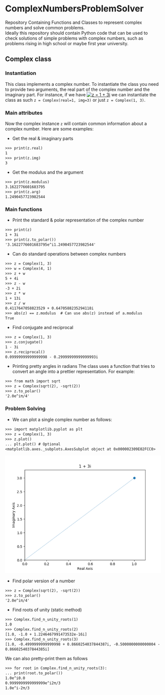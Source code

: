 # ComplexNumbersProblemSolver
Repository Containing Functions and Classes to represent complex numbers and 
solve common problems.  
Ideally this repository should contain Python code that can be used to check
solutions of simple problems with complex numbers, such as problems rising in
high school or maybe first year university. 
## Complex class
### Instantiation
This class implements a complex number. To instantiate the class you need to provide
two arguments, the real part of the complex number and the imaginary part. For 
instance, if we have
<a href="https://www.codecogs.com/eqnedit.php?latex=z&space;=&space;1&space;&plus;&space;3i" target="_blank"><img src="https://latex.codecogs.com/gif.latex?z&space;=&space;1&space;&plus;&space;3i" title="z = 1 + 3i" /></a>
we can instantiate the class as such
`z = Complex(real=1, img=3)` or just `z = Complex(1, 3)`.
### Main attributes
Now the complex instance `z` will contain common information about
a complex number. Here are some examples:
* Get the real & imaginary parts
```{r, engine='python', code_block_name}
>>> print(z.real)
1
>>> print(z.img)
3
```
* Get the modulus and the argument
```{r, engine='python', code_block_name}
>>> print(z.modulus)
3.1622776601683795
>>> print(z.arg)
1.2490457723982544
```
### Main functions
* Print the standard & polar representation of the complex number
```{r, engine='python', code_block_name}
>>> print(z)
1 + 3i
>>> print(z.to_polar())
'3.1622776601683795e^i1.2490457723982544'
```
* Can do standard operations between complex numbers
```{r, engine='python', code_block_name}
>>> z = Complex(1, 3)
>>> w = Complex(4, 1)
>>> z + w
5 + 4i
>>> z - w
-3 + 2i
>>> z * w
1 + 13i
>>> z / w
0.4117647058823529 + 0.6470588235294118i
>>> abs(z) == z.modulus  # Can use abs(z) instead of a.modulus
True
```
* Find conjugate and reciprocal

```{r, engine='python', code_block_name}
>>> z = Complex(1, 3)
>>> z.conjugate()
1 - 3i
>>> z.reciprocal()
0.09999999999999998 - 0.29999999999999993i
```
* Printing pretty angles in radians
The class uses a function that tries to convert an angle into a 
prettier representation. For example:
```{r, engine='python', code_block_name}
>>> from math import sqrt
>>> z = Complex(sqrt(2), -sqrt(2))
>>> z.to_polar()
'2.0e^iπ/4'
```
### Problem Solving
* We can plot a single complex number as follows:
```{r, engine='python', code_block_name}
>>> import matplotlib.pyplot as plt
>>> z = Complex(1, 3)
>>> z.plot()
... plt.plot() # Optional
<matplotlib.axes._subplots.AxesSubplot object at 0x000002309E02FCC0>
```
![alt text](images/complex-plot.png)
* Find polar version of a number
```{r, engine='python', code_block_name}
>>> z = Complex(sqrt(2), -sqrt(2))
>>> z.to_polar()
'2.0e^iπ/4'
```
* Find roots of unity (static method)
```{r, engine='python', code_block_name}
>>> Complex.find_n_unity_roots(1)
1.0
>>> Complex.find_n_unity_roots(2)
[1.0, -1.0 + 1.2246467991473532e-16i]
>>> Complex.find_n_unity_roots(3)
[1.0, -0.4999999999999998 + 0.8660254037844387i, -0.5000000000000004 - 0.8660254037844385i]
```
We can also pretty-print them as follows
```{r, engine='python', code_block_name}
>>> for root in Complex.find_n_unity_roots(3):
... print(root.to_polar())
1.0e^i0.0
0.9999999999999999e^i2π/3
1.0e^i-2π/3
```